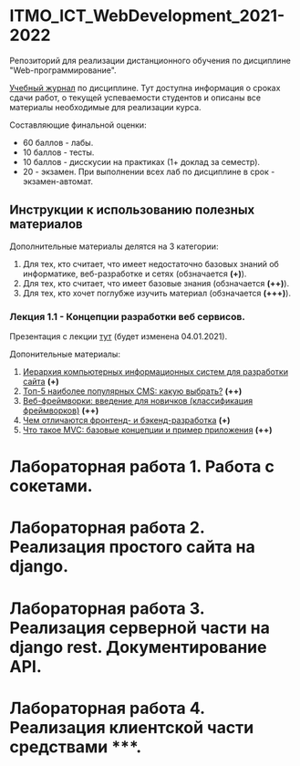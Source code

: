 # ITMO_ICT_WebDevelopment_2021-2022
Репозиторий для реализации дистанционного обучения по дисциплине "Web-программирование".

[Учебный журнал]() по дисциплине. Тут доступна информация о сроках сдачи работ, о текущей успеваемости студентов и описаны все материалы необходимые для реализации курса.

Составляющие финальной оценки:
- 60 баллов - лабы.
- 10 баллов - тесты.
- 10 баллов - дисскусии на практиках (1+ доклад за семестр).
- 20 - экзамен.
При выполнении всех лаб по дисциплине в срок - экзамен-автомат.

## Инструкции к использованию полезных материалов
Дополнительные материалы делятся на 3 категории:

1. Для тех, кто считает, что имеет недостаточно базовых знаний об информатике, веб-разработке и сетях (обзначается **(+)**).
2. Для тех, кто считает, что имеет базовые знания  (обзначается **(++)**).
3. Для тех, кто хочет поглубже изучить материал  (обзначается **(+++)**).

### Лекция 1.1 - Концепции разработки веб сервисов.
Презентация с лекции [тут](https://drive.google.com/file/d/1uZMyzGn_42krfuEdR-pLmcrb2LGqYNmx/view?usp=sharing) (будет изменена 04.01.2021).

Допонительные материалы:

1. [Иерархия компьютерных информационных систем для разработки сайта](https://habr.com/ru/post/513486/) **(+)**
2. [Топ-5 наиболее популярных CMS: какую выбрать?](https://habr.com/ru/post/151879/) **(++)**
3. [Веб-фреймворки: введение для новичков (классификация фреймворков)](https://tproger.ru/translations/web-frameworks-how-to-get-started/) **(++)**
4. [Чем отличаются фронтенд- и бэкенд-разработка](https://techrocks.ru/2020/07/01/front-end-vs-back-end-development/) **(+)**
5. [Что такое MVC: базовые концепции и пример приложения](https://skillbox.ru/media/code/chto_takoe_mvc_bazovye_kontseptsii_i_primer_prilozheniya/) **(++)**

# Лабораторная работа 1. Работа с сокетами.

# Лабораторная работа 2. Реализация простого сайта на django.

# Лабораторная работа 3. Реализация серверной части на django rest. Документирование API.

# Лабораторная работа 4. Реализация клиентской части средствами ***.
